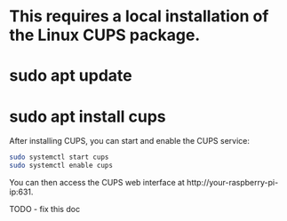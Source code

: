 # This requires a local installation of the Linux CUPS package.
#   sudo apt update
#   sudo apt install cups

After installing CUPS, you can start and enable the CUPS service:

```bash
sudo systemctl start cups
sudo systemctl enable cups
```

You can then access the CUPS web interface at http://your-raspberry-pi-ip:631.

TODO - fix this doc